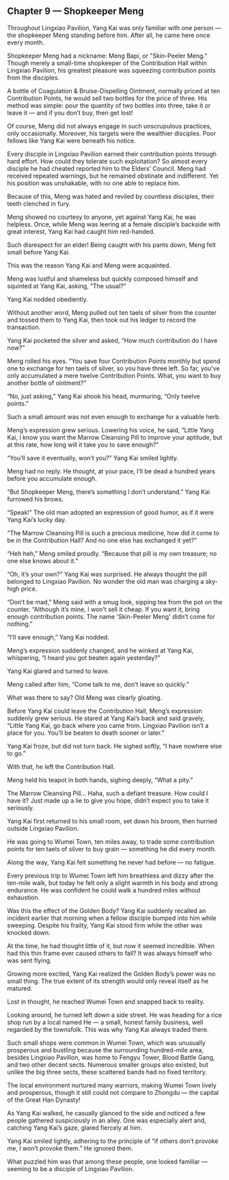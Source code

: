## Chapter 9 — Shopkeeper Meng

Throughout Lingxiao Pavilion, Yang Kai was only familiar with one person — the shopkeeper Meng standing before him. After all, he came here once every month.

Shopkeeper Meng had a nickname: Meng Bapi, or "Skin-Peeler Meng." Though merely a small-time shopkeeper of the Contribution Hall within Lingxiao Pavilion, his greatest pleasure was squeezing contribution points from the disciples.

A bottle of Coagulation & Bruise-Dispelling Ointment, normally priced at ten Contribution Points, he would sell two bottles for the price of three. His method was simple: pour the quantity of two bottles into three, take it or leave it — and if you don’t buy, then get lost!

Of course, Meng did not always engage in such unscrupulous practices, only occasionally. Moreover, his targets were the wealthier disciples. Poor fellows like Yang Kai were beneath his notice.

Every disciple in Lingxiao Pavilion earned their contribution points through hard effort. How could they tolerate such exploitation? So almost every disciple he had cheated reported him to the Elders’ Council. Meng had received repeated warnings, but he remained obstinate and indifferent. Yet his position was unshakable, with no one able to replace him.

Because of this, Meng was hated and reviled by countless disciples, their teeth clenched in fury.

Meng showed no courtesy to anyone, yet against Yang Kai, he was helpless. Once, while Meng was leering at a female disciple’s backside with great interest, Yang Kai had caught him red-handed.

Such disrespect for an elder! Being caught with his pants down, Meng felt small before Yang Kai.

This was the reason Yang Kai and Meng were acquainted.

Meng was lustful and shameless but quickly composed himself and squinted at Yang Kai, asking, “The usual?”

Yang Kai nodded obediently.

Without another word, Meng pulled out ten taels of silver from the counter and tossed them to Yang Kai, then took out his ledger to record the transaction.

Yang Kai pocketed the silver and asked, “How much contribution do I have now?”

Meng rolled his eyes. “You save four Contribution Points monthly but spend one to exchange for ten taels of silver, so you have three left. So far, you’ve only accumulated a mere twelve Contribution Points. What, you want to buy another bottle of ointment?”

“No, just asking,” Yang Kai shook his head, murmuring, “Only twelve points.”

Such a small amount was not even enough to exchange for a valuable herb.

Meng’s expression grew serious. Lowering his voice, he said, “Little Yang Kai, I know you want the Marrow Cleansing Pill to improve your aptitude, but at this rate, how long will it take you to save enough?”

“You’ll save it eventually, won’t you?” Yang Kai smiled lightly.

Meng had no reply. He thought, at your pace, I’ll be dead a hundred years before you accumulate enough.

“But Shopkeeper Meng, there’s something I don’t understand.” Yang Kai furrowed his brows.

“Speak!” The old man adopted an expression of good humor, as if it were Yang Kai’s lucky day.

“The Marrow Cleansing Pill is such a precious medicine, how did it come to be in the Contribution Hall? And no one else has exchanged it yet?”

“Heh heh,” Meng smiled proudly. “Because that pill is my own treasure; no one else knows about it.”

“Oh, it’s your own?” Yang Kai was surprised. He always thought the pill belonged to Lingxiao Pavilion. No wonder the old man was charging a sky-high price.

“Don’t be mad,” Meng said with a smug look, sipping tea from the pot on the counter. “Although it’s mine, I won’t sell it cheap. If you want it, bring enough contribution points. The name 'Skin-Peeler Meng' didn’t come for nothing.”

“I’ll save enough,” Yang Kai nodded.

Meng’s expression suddenly changed, and he winked at Yang Kai, whispering, “I heard you got beaten again yesterday?”

Yang Kai glared and turned to leave.

Meng called after him, “Come talk to me, don’t leave so quickly.”

What was there to say? Old Meng was clearly gloating.

Before Yang Kai could leave the Contribution Hall, Meng’s expression suddenly grew serious. He stared at Yang Kai’s back and said gravely, “Little Yang Kai, go back where you came from. Lingxiao Pavilion isn’t a place for you. You’ll be beaten to death sooner or later.”

Yang Kai froze, but did not turn back. He sighed softly, “I have nowhere else to go.”

With that, he left the Contribution Hall.

Meng held his teapot in both hands, sighing deeply, “What a pity.”

The Marrow Cleansing Pill... Haha, such a defiant treasure. How could I have it? Just made up a lie to give you hope, didn’t expect you to take it seriously.

Yang Kai first returned to his small room, set down his broom, then hurried outside Lingxiao Pavilion.

He was going to Wumei Town, ten miles away, to trade some contribution points for ten taels of silver to buy grain — something he did every month.

Along the way, Yang Kai felt something he never had before — no fatigue.

Every previous trip to Wumei Town left him breathless and dizzy after the ten-mile walk, but today he felt only a slight warmth in his body and strong endurance. He was confident he could walk a hundred miles without exhaustion.

Was this the effect of the Golden Body? Yang Kai suddenly recalled an incident earlier that morning when a fellow disciple bumped into him while sweeping. Despite his frailty, Yang Kai stood firm while the other was knocked down.

At the time, he had thought little of it, but now it seemed incredible. When had this thin frame ever caused others to fall? It was always himself who was sent flying.

Growing more excited, Yang Kai realized the Golden Body’s power was no small thing. The true extent of its strength would only reveal itself as he matured.

Lost in thought, he reached Wumei Town and snapped back to reality.

Looking around, he turned left down a side street. He was heading for a rice shop run by a local named He — a small, honest family business, well regarded by the townsfolk. This was why Yang Kai always traded there.

Such small shops were common in Wumei Town, which was unusually prosperous and bustling because the surrounding hundred-mile area, besides Lingxiao Pavilion, was home to Fengyu Tower, Blood Battle Gang, and two other decent sects. Numerous smaller groups also existed, but unlike the big three sects, these scattered bands had no fixed territory.

The local environment nurtured many warriors, making Wumei Town lively and prosperous, though it still could not compare to Zhongdu — the capital of the Great Han Dynasty!

As Yang Kai walked, he casually glanced to the side and noticed a few people gathered suspiciously in an alley. One was especially alert and, catching Yang Kai’s gaze, glared fiercely at him.

Yang Kai smiled lightly, adhering to the principle of “if others don’t provoke me, I won’t provoke them.” He ignored them.

What puzzled him was that among these people, one looked familiar — seeming to be a disciple of Lingxiao Pavilion.
